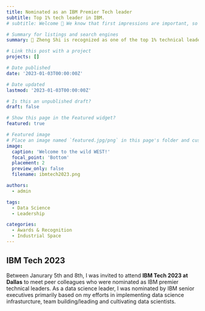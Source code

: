 ```yaml
---
title: Nominated as an IBM Premier Tech leader
subtitle: Top 1% tech leader in IBM.  
# subtitle: Welcome 👋 We know that first impressions are important, so we've populated your new site with some initial content to help you get familiar with everything in no time.

# Summary for listings and search engines
summary: 👋 Zheng Shi is recognized as one of the top 1% technical leaders at IBM. 

# Link this post with a project
projects: []

# Date published
date: '2023-01-03T00:00:00Z'

# Date updated
lastmod: '2023-01-03T00:00:00Z'

# Is this an unpublished draft?
draft: false

# Show this page in the Featured widget?
featured: true

# Featured image
# Place an image named `featured.jpg/png` in this page's folder and customize its options here.
image:
  caption: 'Welcome to the wild WEST!'
  focal_point: 'Bottom'
  placement: 2
  preview_only: false
  filename: ibmtech2023.png

authors:
  - admin

tags:
  - Data Science
  - Leadership

categories:
  - Awards & Recognition
  - Industrial Space
---
```



## IBM Tech 2023

Between Janurary 5th and 8th, I was invited to attend **IBM Tech 2023 at Dallas** to meet peer colleagues who were nominated as IBM premier technical leaders. As a data science leader, I was nominated by IBM senior executives primarily based on my efforts in implementing data science infrasturcture, team building/leading and cultivating data scientists. 

